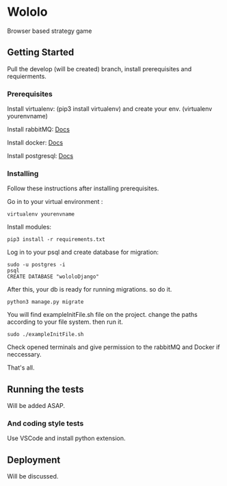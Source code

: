 # Wololo

Browser based strategy game

## Getting Started

Pull the develop (will be created) branch, install prerequisites and requierments.

### Prerequisites

Install virtualenv: (pip3 install virtualenv) and create your env. (virtualenv yourenvname)

Install rabbitMQ: [Docs](http://www.dropwizard.io/1.0.2/docs/)

Install docker: [Docs](https://docs.docker.com/install/)

Install postgresql: [Docs](https://www.postgresql.org/download/)

### Installing

Follow these instructions after installing prerequisites.

Go in to your virtual environment :

```
virtualenv yourenvname
```
Install modules:

```
pip3 install -r requirements.txt
```

Log in to your psql and create database for migration:

```
sudo -u postgres -i
psql
CREATE DATABASE "wololoDjango"
```

After this, your db is ready for running migrations. so do it.

```
python3 manage.py migrate
```

You will find exampleInitFile.sh file on the project. change the paths according to your file system. then run it.

```
sudo ./exampleInitFile.sh
```

Check opened terminals and give permission to the rabbitMQ and Docker if neccessary. 


That's all.

## Running the tests

Will be added ASAP.


### And coding style tests

Use VSCode and install python extension.

## Deployment

Will be discussed.



